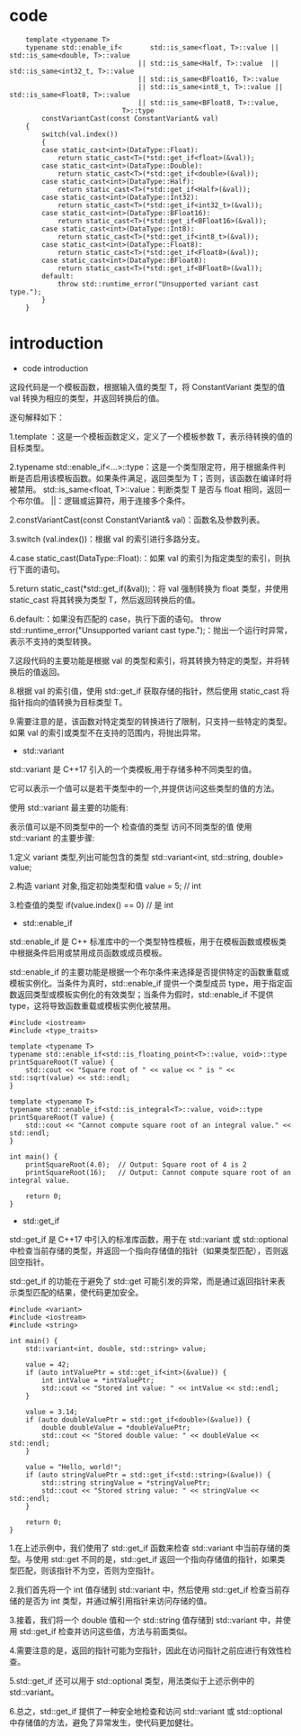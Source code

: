 

# code
```
    template <typename T>
    typename std::enable_if<       std::is_same<float, T>::value || std::is_same<double, T>::value
                                || std::is_same<Half, T>::value  || std::is_same<int32_t, T>::value
                                || std::is_same<BFloat16, T>::value
                                || std::is_same<int8_t, T>::value || std::is_same<Float8, T>::value
                                || std::is_same<BFloat8, T>::value,
                            T>::type
        constVariantCast(const ConstantVariant& val)
    {
        switch(val.index())
        {
        case static_cast<int>(DataType::Float):
            return static_cast<T>(*std::get_if<float>(&val));
        case static_cast<int>(DataType::Double):
            return static_cast<T>(*std::get_if<double>(&val));
        case static_cast<int>(DataType::Half):
            return static_cast<T>(*std::get_if<Half>(&val));
        case static_cast<int>(DataType::Int32):
            return static_cast<T>(*std::get_if<int32_t>(&val));
        case static_cast<int>(DataType::BFloat16):
            return static_cast<T>(*std::get_if<BFloat16>(&val));
        case static_cast<int>(DataType::Int8):
            return static_cast<T>(*std::get_if<int8_t>(&val));
        case static_cast<int>(DataType::Float8):
            return static_cast<T>(*std::get_if<Float8>(&val));
        case static_cast<int>(DataType::BFloat8):
            return static_cast<T>(*std::get_if<BFloat8>(&val));
        default:
            throw std::runtime_error("Unsupported variant cast type.");
        }
    }
```

# introduction
- code introduction

这段代码是一个模板函数，根据输入值的类型 T，将 ConstantVariant 类型的值 val 转换为相应的类型，并返回转换后的值。

逐句解释如下：

1.template <typename T>：这是一个模板函数定义，定义了一个模板参数 T，表示待转换的值的目标类型。

2.typename std::enable_if<...>::type：这是一个类型限定符，用于根据条件判断是否启用该模板函数。如果条件满足，返回类型为 T；否则，该函数在编译时将被禁用。
std::is_same<float, T>::value：判断类型 T 是否与 float 相同，返回一个布尔值。
||：逻辑或运算符，用于连接多个条件。

2.constVariantCast(const ConstantVariant& val)：函数名及参数列表。

3.switch (val.index())：根据 val 的索引进行多路分支。

4.case static_cast<int>(DataType::Float):：如果 val 的索引为指定类型的索引，则执行下面的语句。

5.return static_cast<T>(*std::get_if<float>(&val));：将 val 强制转换为 float 类型，并使用 static_cast 将其转换为类型 T，然后返回转换后的值。

6.default:：如果没有匹配的 case，执行下面的语句。
throw std::runtime_error("Unsupported variant cast type.");：抛出一个运行时异常，表示不支持的类型转换。

7.这段代码的主要功能是根据 val 的类型和索引，将其转换为特定的类型，并将转换后的值返回。

8.根据 val 的索引值，使用 std::get_if 获取存储的指针，然后使用 static_cast 将指针指向的值转换为目标类型 T。

9.需要注意的是，该函数对特定类型的转换进行了限制，只支持一些特定的类型。如果 val 的索引或类型不在支持的范围内，将抛出异常。

- std::variant 

std::variant 是 C++17 引入的一个类模板,用于存储多种不同类型的值。

它可以表示一个值可以是若干类型中的一个,并提供访问这些类型的值的方法。

使用 std::variant 最主要的功能有:

表示值可以是不同类型中的一个
检查值的类型
访问不同类型的值
使用 std::variant 的主要步骤:

1.定义 variant 类型,列出可能包含的类型
std::variant<int, std::string, double> value;

2.构造 variant 对象,指定初始类型和值
value = 5; // int

3.检查值的类型
if(value.index() == 0) // 是 int

- std::enable_if

std::enable_if 是 C++ 标准库中的一个类型特性模板，用于在模板函数或模板类中根据条件启用或禁用成员函数或成员模板。

std::enable_if 的主要功能是根据一个布尔条件来选择是否提供特定的函数重载或模板实例化。当条件为真时，std::enable_if 提供一个类型成员 type，用于指定函数返回类型或模板实例化的有效类型；当条件为假时，std::enable_if 不提供 type，这将导致函数重载或模板实例化被禁用。
```
#include <iostream>
#include <type_traits>

template <typename T>
typename std::enable_if<std::is_floating_point<T>::value, void>::type
printSquareRoot(T value) {
    std::cout << "Square root of " << value << " is " << std::sqrt(value) << std::endl;
}

template <typename T>
typename std::enable_if<std::is_integral<T>::value, void>::type
printSquareRoot(T value) {
    std::cout << "Cannot compute square root of an integral value." << std::endl;
}

int main() {
    printSquareRoot(4.0);  // Output: Square root of 4 is 2
    printSquareRoot(16);   // Output: Cannot compute square root of an integral value.

    return 0;
}
```

- std::get_if 

std::get_if 是 C++17 中引入的标准库函数，用于在 std::variant 或 std::optional 中检查当前存储的类型，并返回一个指向存储值的指针（如果类型匹配），否则返回空指针。

std::get_if 的功能在于避免了 std::get 可能引发的异常，而是通过返回指针来表示类型匹配的结果，使代码更加安全。

```
#include <variant>
#include <iostream>
#include <string>

int main() {
    std::variant<int, double, std::string> value;

    value = 42;
    if (auto intValuePtr = std::get_if<int>(&value)) {
        int intValue = *intValuePtr;
        std::cout << "Stored int value: " << intValue << std::endl;
    }

    value = 3.14;
    if (auto doubleValuePtr = std::get_if<double>(&value)) {
        double doubleValue = *doubleValuePtr;
        std::cout << "Stored double value: " << doubleValue << std::endl;
    }

    value = "Hello, world!";
    if (auto stringValuePtr = std::get_if<std::string>(&value)) {
        std::string stringValue = *stringValuePtr;
        std::cout << "Stored string value: " << stringValue << std::endl;
    }

    return 0;
}
```
1.在上述示例中，我们使用了 std::get_if 函数来检查 std::variant 中当前存储的类型。与使用 std::get 不同的是，std::get_if 返回一个指向存储值的指针，如果类型匹配，则该指针不为空，否则为空指针。

2.我们首先将一个 int 值存储到 std::variant 中，然后使用 std::get_if<int> 检查当前存储的是否为 int 类型，并通过解引用指针来访问存储的值。

3.接着，我们将一个 double 值和一个 std::string 值存储到 std::variant 中，并使用 std::get_if 检查并访问这些值，方法与前面类似。

4.需要注意的是，返回的指针可能为空指针，因此在访问指针之前应进行有效性检查。

5.std::get_if 还可以用于 std::optional 类型，用法类似于上述示例中的 std::variant。

6.总之，std::get_if 提供了一种安全地检查和访问 std::variant 或 std::optional 中存储值的方法，避免了异常发生，使代码更加健壮。
